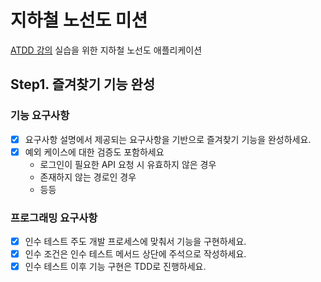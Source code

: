 # 지하철 노선도 미션
[ATDD 강의](https://edu.nextstep.camp/c/R89PYi5H) 실습을 위한 지하철 노선도 애플리케이션

## Step1. 즐겨찾기 기능 완성

### 기능 요구사항
- [x] 요구사항 설명에서 제공되는 요구사항을 기반으로 즐겨찾기 기능을 완성하세요.
- [x] 예외 케이스에 대한 검증도 포함하세요
  - 로그인이 필요한 API 요청 시 유효하지 않은 경우
  - 존재하지 않는 경로인 경우
  - 등등

### 프로그래밍 요구사항
- [x] 인수 테스트 주도 개발 프로세스에 맞춰서 기능을 구현하세요. 
- [x] 인수 조건은 인수 테스트 메서드 상단에 주석으로 작성하세요.
- [x] 인수 테스트 이후 기능 구현은 TDD로 진행하세요.
